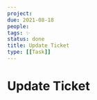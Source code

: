 ```yaml
---
project:
due: 2021-08-18
people:
tags: ✨
status: done
title: Update Ticket
type: [[Task]]
---
```


# Update Ticket